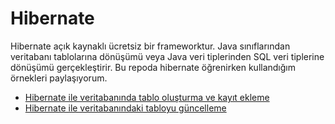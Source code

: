 # Hibernate

Hibernate açık kaynaklı ücretsiz bir frameworktur. Java sınıflarından veritabanı tablolarına dönüşümü veya Java veri tiplerinden SQL veri tiplerine dönüşümü gerçekleştirir. Bu repoda hibernate öğrenirken kullandığım örnekleri paylaşıyorum.

- [Hibernate ile veritabanında tablo oluşturma ve kayıt ekleme](https://github.com/hanifekurnaz/hibernate/tree/master/HibernateKullanimi_001)
- [Hibernate ile veritabanındaki tabloyu güncelleme](https://github.com/hanifekurnaz/hibernate/tree/master/HibernateKullanimi_002)
